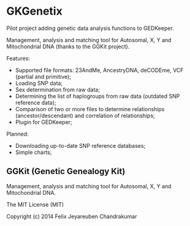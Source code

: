 # GKGenetix

Pilot project adding genetic data analysis functions to GEDKeeper.

Management, analysis and matching tool for Autosomal, X, Y and Mitochondrial DNA (thanks to the GGKit project).

Features:
- Supported file formats: 23AndMe, AncestryDNA, deCODEme, VCF (partial and primitive);
- Loading SNP data;
- Sex determination from raw data;
- Determining the list of haplogroups from raw data (outdated SNP reference data);
- Comparison of two or more files to determine relationships (ancestor/descendant) and correlation of relationships;
- Plugin for GEDKeeper;


Planned:
- Downloading up-to-date SNP reference databases;
- Simple charts;

## GGKit (Genetic Genealogy Kit)

Management, analysis and matching tool for Autosomal, X, Y and Mitochondrial DNA.

The MIT License (MIT)

Copyright (c) 2014 Felix Jeyareuben Chandrakumar
